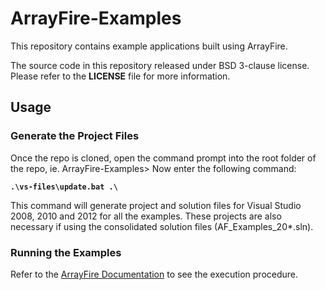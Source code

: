 ArrayFire-Examples
==================

This repository contains example applications built using ArrayFire. 

The source code in this repository released under BSD 3-clause license. 
Please refer to the **LICENSE** file for more information.

Usage
------------------
### Generate the Project Files

Once the repo is cloned, open the command prompt into the root folder of the repo, ie. ArrayFire-Examples>
Now enter the following command:

**`.\vs-files\update.bat .\`**

This command will generate project and solution files for Visual Studio 2008,
2010 and 2012 for all the examples. These projects are also necessary if
using the consolidated solution files (AF_Examples_20*.sln).

### Running the Examples
Refer to the [ArrayFire Documentation](http://www.accelereyes.com/arrayfire/c/installation.htm#verifywindows) to see the execution procedure.
